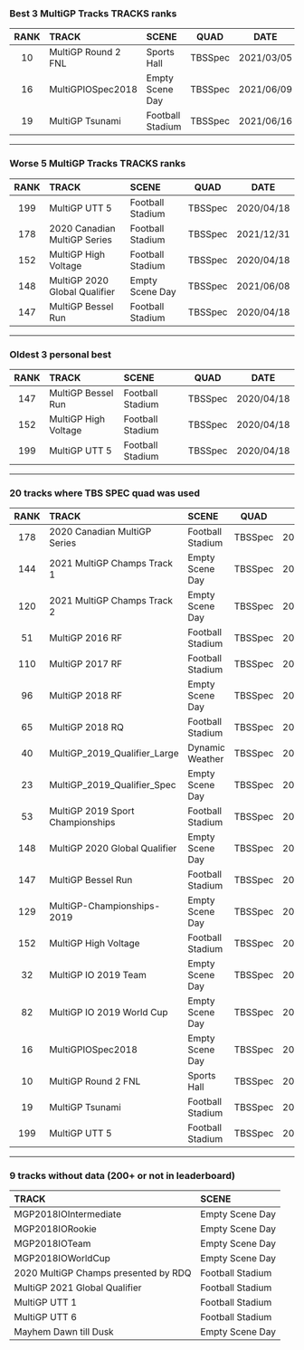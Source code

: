 ### Best 3 MultiGP Tracks TRACKS ranks
|RANK|TRACK|SCENE|QUAD|DATE|
|:---:|:---|:---|:---:|:---:|
|10|MultiGP Round 2 FNL|Sports Hall|TBSSpec|2021/03/05|
|16|MultiGPIOSpec2018|Empty Scene Day|TBSSpec|2021/06/09|
|19|MultiGP Tsunami|Football Stadium|TBSSpec|2021/06/16|
---
### Worse 5 MultiGP Tracks TRACKS ranks
|RANK|TRACK|SCENE|QUAD|DATE|
|:---:|:---|:---|:---:|:---:|
|199|MultiGP UTT 5|Football Stadium|TBSSpec|2020/04/18|
|178|2020 Canadian MultiGP Series|Football Stadium|TBSSpec|2021/12/31|
|152|MultiGP High Voltage|Football Stadium|TBSSpec|2020/04/18|
|148|MultiGP 2020 Global Qualifier|Empty Scene Day|TBSSpec|2021/06/08|
|147|MultiGP Bessel Run|Football Stadium|TBSSpec|2020/04/18|
---
### Oldest 3 personal best
|RANK|TRACK|SCENE|QUAD|DATE|
|:---:|:---|:---|:---:|:---:|
|147|MultiGP Bessel Run|Football Stadium|TBSSpec|2020/04/18|
|152|MultiGP High Voltage|Football Stadium|TBSSpec|2020/04/18|
|199|MultiGP UTT 5|Football Stadium|TBSSpec|2020/04/18|
---
### 20 tracks where TBS SPEC quad was used
|RANK|TRACK|SCENE|QUAD|DATE|
|:---:|:---|:---|:---:|:---:|
|178|2020 Canadian MultiGP Series|Football Stadium|TBSSpec|2021/12/31|
|144|2021 MultiGP Champs Track 1|Empty Scene Day|TBSSpec|2021/10/20|
|120|2021 MultiGP Champs Track 2|Empty Scene Day|TBSSpec|2021/10/22|
|51|MultiGP 2016 RF|Football Stadium|TBSSpec|2020/12/20|
|110|MultiGP 2017 RF|Football Stadium|TBSSpec|2020/12/21|
|96|MultiGP 2018 RF|Empty Scene Day|TBSSpec|2020/12/21|
|65|MultiGP 2018 RQ|Football Stadium|TBSSpec|2020/12/30|
|40|MultiGP_2019_Qualifier_Large|Dynamic Weather|TBSSpec|2021/06/10|
|23|MultiGP_2019_Qualifier_Spec|Empty Scene Day|TBSSpec|2021/06/09|
|53|MultiGP 2019 Sport Championships|Football Stadium|TBSSpec|2021/06/03|
|148|MultiGP 2020 Global Qualifier|Empty Scene Day|TBSSpec|2021/06/08|
|147|MultiGP Bessel Run|Football Stadium|TBSSpec|2020/04/18|
|129|MultiGP-Championships-2019|Empty Scene Day|TBSSpec|2020/12/15|
|152|MultiGP High Voltage|Football Stadium|TBSSpec|2020/04/18|
|32|MultiGP IO 2019 Team|Empty Scene Day|TBSSpec|2021/11/12|
|82|MultiGP IO 2019 World Cup|Empty Scene Day|TBSSpec|2020/12/30|
|16|MultiGPIOSpec2018|Empty Scene Day|TBSSpec|2021/06/09|
|10|MultiGP Round 2 FNL|Sports Hall|TBSSpec|2021/03/05|
|19|MultiGP Tsunami|Football Stadium|TBSSpec|2021/06/16|
|199|MultiGP UTT 5|Football Stadium|TBSSpec|2020/04/18|
---
### 9 tracks without data (200+ or not in leaderboard)
|TRACK|SCENE|
|:---|:---|
|MGP2018IOIntermediate|Empty Scene Day|
|MGP2018IORookie|Empty Scene Day|
|MGP2018IOTeam|Empty Scene Day|
|MGP2018IOWorldCup|Empty Scene Day|
|2020 MultiGP Champs presented by RDQ|Football Stadium|
|MultiGP 2021 Global Qualifier|Football Stadium|
|MultiGP UTT 1|Football Stadium|
|MultiGP UTT 6|Football Stadium|
|Mayhem Dawn till Dusk|Empty Scene Day|

